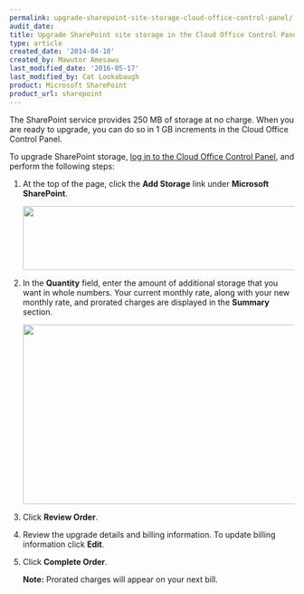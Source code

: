```yaml
---
permalink: upgrade-sharepoint-site-storage-cloud-office-control-panel/
audit_date:
title: Upgrade SharePoint site storage in the Cloud Office Control Panel
type: article
created_date: '2014-04-10'
created_by: Mawutor Amesawu
last_modified_date: '2016-05-17'
last_modified_by: Cat Lookabaugh
product: Microsoft SharePoint
product_url: sharepoint
---
```


The SharePoint service provides 250 MB of storage at no charge. When you
are ready to upgrade, you can do so in 1 GB increments in the Cloud Office Control
Panel.

To upgrade SharePoint storage, [log in to the Cloud Office Control Panel](https://cp.rackspace.com), and perform the following steps:

1. At the top of the page, click the **Add Storage** link under **Microsoft SharePoint**.

    <img src="{% asset_path sharepoint/upgrade-sharepoint-site-storage-cloud-office-control-panel/SharePoint1.3.png %}" width="488" height="113" />

2. In the **Quantity** field, enter the amount of additional storage that you want in whole numbers. Your current monthly rate, along
    with your new monthly rate, and prorated charges are displayed in the **Summary** section.

    <img src="{% asset_path sharepoint/upgrade-sharepoint-site-storage-cloud-office-control-panel/SharePoint2.3.png %}" width="692" height="317" />

3. Click **Review Order**.

4. Review the upgrade details and billing information. To update billing information click **Edit**.

5. Click **Complete Order**.

    **Note:** Prorated charges will appear on your next bill.

